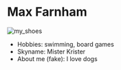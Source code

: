 # Max Farnham

![my_shoes](https://github.com/user-attachments/assets/b498acd2-453f-4138-8938-3900e2ea0213)

- Hobbies: swimming, board games
- Skyname: Mister Krister
- About me (fake): I love dogs
